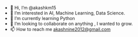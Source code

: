 - 👋 Hi, I’m @akashkm15
- 👀 I’m interested in AI, Machine Learning, Data Science.
- 🌱 I’m currently learning Python
- 💞️ I’m looking to collaborate on anything , I wanted to grow.
- 📫 How to reach me akashnine2012@gmail.com

<!---
akashkm15/akashkm15 is a ✨ special ✨ repository because its `README.md` (this file) appears on your GitHub profile.
You can click the Preview link to take a look at your changes.
--->
